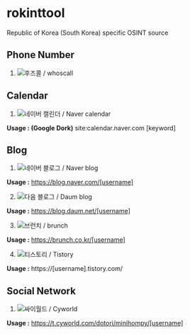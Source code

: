 # rokinttool
Republic of Korea (South Korea) specific OSINT source


Phone Number
---
1. ![후즈콜 / whoscall](https://global.whoscall.com/ko-KR/)


Calendar
---
1. ![네이버 캘린더 / Naver calendar](https://calendar.naver.com/)

**Usage : (Google Dork)**  site:calendar.naver.com [keyword]  

Blog
---
1. ![네이버 블로그 / Naver blog](https://blog.naver.com/)

**Usage :** https://blog.naver.com/[username]

2. ![다음 블로그 / Daum blog](https://blog.daum.net/)

**Usage :** https://blog.daum.net/[username]

3. ![브런치 / brunch](https://brunch.co.kr/)

**Usage :** https://brunch.co.kr/[username]

4. ![티스토리 / Tistory](https://tistory.com/)

**Usage :** https://[username].tistory.com/



Social Network
---
1. ![싸이월드 / Cyworld](https://t.cyworld.com/)

**Usage :** https://t.cyworld.com/dotori/minihompy/[username]
